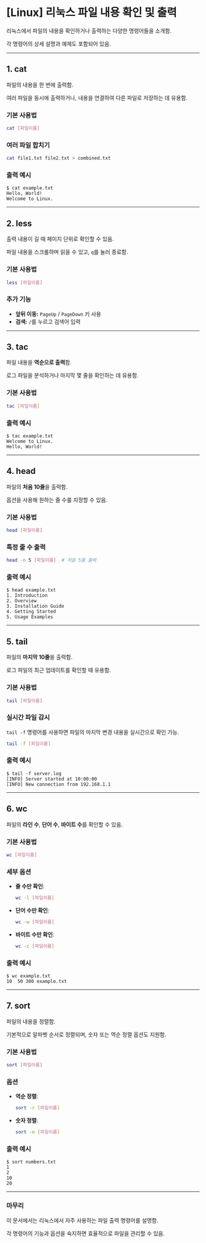 
# [Linux] 리눅스 파일 내용 확인 및 출력

리눅스에서 파일의 내용을 확인하거나 출력하는 다양한 명령어들을 소개함. 

각 명령어의 상세 설명과 예제도 포함되어 있음.

---

## 1. cat
파일의 내용을 한 번에 출력함. 

여러 파일을 동시에 출력하거나, 내용을 연결하여 다른 파일로 저장하는 데 유용함.

### 기본 사용법
```bash
cat [파일이름]
```

### 여러 파일 합치기
```bash
cat file1.txt file2.txt > combined.txt
```

### 출력 예시
```
$ cat example.txt
Hello, World!
Welcome to Linux.
```

---

## 2. less
출력 내용이 길 때 페이지 단위로 확인할 수 있음. 

파일 내용을 스크롤하며 읽을 수 있고, `q`를 눌러 종료함.

### 기본 사용법
```bash
less [파일이름]
```

### 추가 기능
- **앞뒤 이동:** `PageUp` / `PageDown` 키 사용
- **검색:** `/`를 누르고 검색어 입력

---

## 3. tac
파일 내용을 **역순으로 출력**함. 

로그 파일을 분석하거나 마지막 몇 줄을 확인하는 데 유용함.

### 기본 사용법
```bash
tac [파일이름]
```

### 출력 예시
```
$ tac example.txt
Welcome to Linux.
Hello, World!
```

---

## 4. head
파일의 **처음 10줄**을 출력함. 

옵션을 사용해 원하는 줄 수를 지정할 수 있음.

### 기본 사용법
```bash
head [파일이름]
```

### 특정 줄 수 출력
```bash
head -n 5 [파일이름]  # 처음 5줄 출력
```

### 출력 예시
```
$ head example.txt
1. Introduction
2. Overview
3. Installation Guide
4. Getting Started
5. Usage Examples
```

---

## 5. tail
파일의 **마지막 10줄**을 출력함. 

로그 파일의 최근 업데이트를 확인할 때 유용함.

### 기본 사용법
```bash
tail [파일이름]
```

### 실시간 파일 감시
`tail -f` 명령어를 사용하면 파일의 마지막 변경 내용을 실시간으로 확인 가능.

```bash
tail -f [파일이름]
```

### 출력 예시
```
$ tail -f server.log
[INFO] Server started at 10:00:00
[INFO] New connection from 192.168.1.1
```

---

## 6. wc
파일의 **라인 수**, **단어 수**, **바이트 수**를 확인할 수 있음.

### 기본 사용법
```bash
wc [파일이름]
```

### 세부 옵션
- **줄 수만 확인**: 
    ```bash
    wc -l [파일이름]
    ```
- **단어 수만 확인**: 
    ```bash
    wc -w [파일이름]
    ```
- **바이트 수만 확인**:
    ```bash
    wc -c [파일이름]
    ```

### 출력 예시
```
$ wc example.txt
10  50 300 example.txt
```

---

## 7. sort
파일의 내용을 정렬함. 

기본적으로 알파벳 순서로 정렬되며, 숫자 또는 역순 정렬 옵션도 지원함.

### 기본 사용법
```bash
sort [파일이름]
```

### 옵션
- **역순 정렬**:
    ```bash
    sort -r [파일이름]
    ```
- **숫자 정렬**:
    ```bash
    sort -n [파일이름]
    ```

### 출력 예시
```
$ sort numbers.txt
1
2
10
20
```

---

### 마무리
이 문서에서는 리눅스에서 자주 사용하는 파일 출력 명령어를 설명함. 

각 명령어의 기능과 옵션을 숙지하면 효율적으로 파일을 관리할 수 있음.
